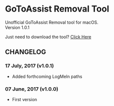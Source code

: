 # GoToAssist Removal Tool
Unofficial GoToAssist Removal tool for macOS.  
Version 1.0.1

Just need to download the tool? [Click Here](https://github.com/robotmachine/GoToAssist-Removal-Tool/releases/download/latest/GoToAssist-Removal-Tool-latest.zip)  

## CHANGELOG
### 17 July, 2017 (v1.0.1)
* Added forthcoming LogMeIn paths

### 07 June, 2017 (v1.0.0)
* First version

